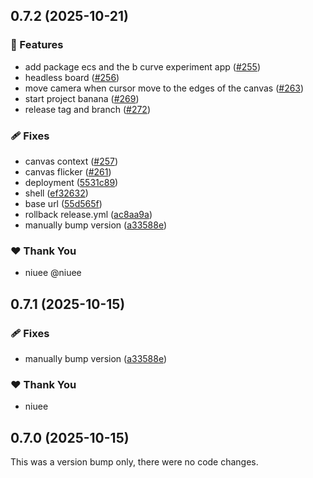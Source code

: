 ## 0.7.2 (2025-10-21)

### 🚀 Features

- add package ecs and the b curve experiment app ([#255](https://github.com/ue-too/ue-too/pull/255))
- headless board ([#256](https://github.com/ue-too/ue-too/pull/256))
- move camera when cursor move to the edges of the canvas ([#263](https://github.com/ue-too/ue-too/pull/263))
- start project banana ([#269](https://github.com/ue-too/ue-too/pull/269))
- release tag and branch ([#272](https://github.com/ue-too/ue-too/pull/272))

### 🩹 Fixes

- canvas context ([#257](https://github.com/ue-too/ue-too/pull/257))
- canvas flicker ([#261](https://github.com/ue-too/ue-too/pull/261))
- deployment ([5531c89](https://github.com/ue-too/ue-too/commit/5531c89))
- shell ([ef32632](https://github.com/ue-too/ue-too/commit/ef32632))
- base url ([55d565f](https://github.com/ue-too/ue-too/commit/55d565f))
- rollback release.yml ([ac8aa9a](https://github.com/ue-too/ue-too/commit/ac8aa9a))
- manually bump version ([a33588e](https://github.com/ue-too/ue-too/commit/a33588e))

### ❤️ Thank You

- niuee @niuee

## 0.7.1 (2025-10-15)

### 🩹 Fixes

- manually bump version ([a33588e](https://github.com/ue-too/ue-too/commit/a33588e))

### ❤️ Thank You

- niuee

## 0.7.0 (2025-10-15)

This was a version bump only, there were no code changes.

